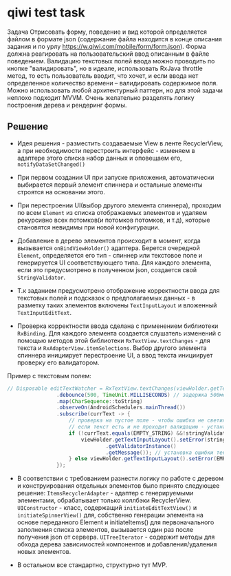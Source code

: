# qiwi test task
Задача
Отрисовать форму, поведение и вид которой определяется файлом в формате json (содержание файла находится в конце описания
задания и по урлу https://w.qiwi.com/mobile/form/form.json).
Форма должна реагировать на пользовательский ввод описанным в файле поведением.
Валидацию текстовых полей ввода можно проводить по кнопке "валидировать", но в идеале, использовать RxJava throttle метод, то есть
пользователь вводит, что хочет, и если ввода нет определенное количество времени – валидировать содержимое поля.
Можно использовать любой архитектурный паттерн, но для этой задачи неплохо подходит MVVM. Очень желательно разделять логику
построения дерева и рендеринг формы.

Решение
----------
- Идея решения - разместить создаваемые View в ленте RecyclerView, а при необходимости перестроить интерфейс - изменяем в адаптере этого списка набор данных и оповещаем его, `notifyDataSetChanged()`

- При первом создании UI при запуске приложения, автоматически выбирается первый элемент спиннера и остальные элементы строятся на основании этого.

- При перестроении UI(выбор другого элемента спиннера), проходим по всем `Element` из списка отображаемых элементов и удаляем рекурсивно всех потомков(и потомков потомков, и т.д), которые становятся невидимы при новой конфигурации.

- Добавление в дерево элементов происходит в момент, когда вызывается `onBindViewHolder()` адаптера. Берется очередной `Element`, определяется его тип - спиннер или текстовое поле и генерируется UI соответствующего типа. Для каждого элемента, если это предусмотрено в полученном json, создается свой `StringValidator`.

- Т.к заданием предусмотрено отображение корректности ввода для текстовых полей и подсказок о предполагаемых данных - в разметку таких элементов включены `TextInputLayout` и вложенный `TextInputEditText`.

- Проверка корректности ввода сделана с применением библиотеки `RxBinding`. Для каждого элемента создается слушатель изменений с помощью методов этой библиотеки `RxTextView.textChanges` - для текста и `RxAdapterView.itemSelections`. 
Выбор другого элемента спиннера инициирует перестроение UI, а ввод текста инициирует проверку его валидатором.

Пример с текстовым полем:

```java
// Disposable editTextWatcher = RxTextView.textChanges(viewHolder.getTextInputLayout().getEditText())
                .debounce(500, TimeUnit.MILLISECONDS) // задержка 500мс перед обработкой
                .map(CharSequence::toString)
                .observeOn(AndroidSchedulers.mainThread())
                .subscribe(currText -> {
                    // проверка на пустое поле - чтобы ошибка не светилась сразу при показе формы
                    // если текст есть и не проходит валидацию - устанавливаем ошибку
                    if (!currText.equals(EMPTY_STRING) &&!stringValidator.isValid(currText)) {
                        viewHolder.getTextInputLayout().setError(stringValidator
                                .getValidatorInstance()
                                .getMessage()); // установка ошибки текстовому полю
                    } else viewHolder.getTextInputLayout().setError(EMPTY_STRING); // сброс ошибки
                });
```
- В соответствии с требованием разнести логику по работе с деревом и конструирования отдельных элементов было принято следующее решение:
`ItemsRecyclerAdapter` - адаптер с генерируемыми элементами, обрабатывает только коллбэки RecyclerView.
`UIConstructor` - класс, содержащий `initiateEditTextView()` и `initiateSpinnerView()` для, собственно генерации элемента на основе переданного Element и initiateItems() для первоначального заполнения списка элементов, вызывается один раз после получения json от сервера.
`UITreeIterator` - содержит методы для обхода дерева зависимостей компонентов и добавления/удаления новых элементов.

- В остальном все стандартно, структурно тут MVP.
